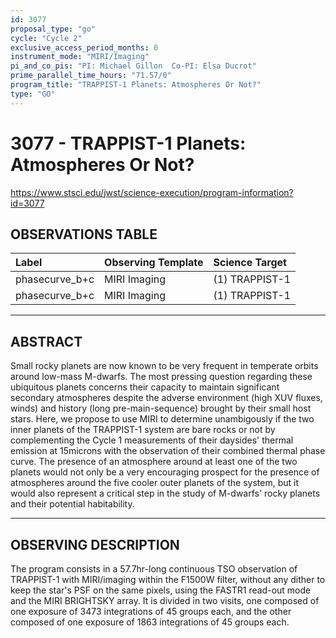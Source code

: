 ```yaml
---
id: 3077
proposal_type: "go"
cycle: "Cycle 2"
exclusive_access_period_months: 0
instrument_mode: "MIRI/Imaging"
pi_and_co_pis: "PI: Michael Gillon  Co-PI: Elsa Ducrot"
prime_parallel_time_hours: "71.57/0"
program_title: "TRAPPIST-1 Planets: Atmospheres Or Not?"
type: "GO"
---
```

# 3077 - TRAPPIST-1 Planets: Atmospheres Or Not?
https://www.stsci.edu/jwst/science-execution/program-information?id=3077
## OBSERVATIONS TABLE
| Label           | Observing Template | Science Target    |
| :-------------- | :----------------- | :---------------- |
| phasecurve_b+c  | MIRI Imaging       | (1) TRAPPIST-1    |
| phasecurve_b+c  | MIRI Imaging       | (1) TRAPPIST-1    |

---

## ABSTRACT

Small rocky planets are now known to be very frequent in temperate orbits around low-mass M-dwarfs. The most pressing question regarding these ubiquitous planets concerns their capacity to maintain significant secondary atmospheres despite the adverse environment (high XUV fluxes, winds) and history (long pre-main-sequence) brought by their small host stars. Here, we propose to use MIRI to determine unambigously if the two inner planets of the TRAPPIST-1 system are bare rocks or not by complementing the Cycle 1 measurements of their daysides' thermal emission at 15microns with the observation of their combined thermal phase curve. The presence of an atmosphere around at least one of the two planets would not only be a very encouraging prospect for the presence of atmospheres around the five cooler outer planets of the system, but it would also represent a critical step in the study of M-dwarfs' rocky planets and their potential habitability.

---

## OBSERVING DESCRIPTION

The program consists in a 57.7hr-long continuous TSO observation of TRAPPIST-1 with MIRI/imaging within the F1500W filter, without any dither to keep the star's PSF on the same pixels, using the FASTR1 read-out mode and the MIRI BRIGHTSKY array. It is divided in two visits, one composed of one exposure of 3473 integrations of 45 groups each, and the other composed of one exposure of 1863 integrations of 45 groups each.